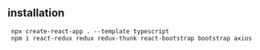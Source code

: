 ## installation
     npx create-react-app . --template typescript
     npm i react-redux redux redux-thunk react-bootstrap bootstrap axios